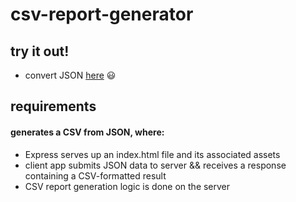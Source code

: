 # csv-report-generator

## try it out!

- convert JSON [here](https://underthecode-csv-report-gen.herokuapp.com/) :smiley:

## requirements

#### generates a CSV from JSON, where:

- Express serves up an index.html file and its associated assets
- client app submits JSON data to server && receives a response containing a CSV-formatted result
- CSV report generation logic is done on the server
